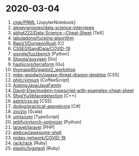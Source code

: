# 2020-03-04

1. [ctgk/PRML](https://github.com/ctgk/PRML "PRML algorithms implemented in Python") [JupyterNotebook]
2. [alexeygrigorev/data-science-interviews](https://github.com/alexeygrigorev/data-science-interviews "Data science interview questions and answers") 
3. [abhat222/Data-Science--Cheat-Sheet](https://github.com/abhat222/Data-Science--Cheat-Sheet "Cheat Sheets") [TeX]
4. [labuladong/fucking-algorithm](https://github.com/labuladong/fucking-algorithm "手把手撕LeetCode题目，扒各种算法套路的裤子，not only how，but also why. English version supported!") 
5. [Rapiz1/DungeonRush](https://github.com/Rapiz1/DungeonRush "👾🐍 A game inspired by Snake, written in pure C with SDL") [C]
6. [CSSEGISandData/COVID-19](https://github.com/CSSEGISandData/COVID-19 "Novel Coronavirus (COVID-19) Cases, provided by JHU CSSE") 
7. [google/fuzzbench](https://github.com/google/fuzzbench "FuzzBench - Fuzzer benchmarking as a service.") [Python]
8. [Shpota/goxygen](https://github.com/Shpota/goxygen "Generate a modern Web project with Go, Angular/React/Vue, and MongoDB in seconds🚀") [Go]
9. [hashicorp/terraform](https://github.com/hashicorp/terraform "Terraform enables you to safely and predictably create, change, and improve infrastructure. It is an open source tool that codifies APIs into declarative configuration files that can be shared amongst team members, treated as code, edited, reviewed, and versioned.") [Go]
10. [thomasp85/ggplot2_workshop](https://github.com/thomasp85/ggplot2_workshop "Material for Drawing Anything with ggplot2 workshop") 
11. [mike-goodwin/owasp-threat-dragon-desktop](https://github.com/mike-goodwin/owasp-threat-dragon-desktop "An installable desktop variant of OWASP Threat Dragon") [CSS]
12. [philc/vimium](https://github.com/philc/vimium "The hacker's browser.") [CoffeeScript]
13. [AobingJava/JavaFamily](https://github.com/AobingJava/JavaFamily "【互联网一线大厂面试+学习指南】进阶知识完全扫盲：涵盖高并发、分布式、高可用、微服务等领域知识，作者风格幽默，看起来津津有味，把学习当做一种乐趣，何乐而不为，后端同学必看，前端同学我保证你也看得懂，看不懂你加我微信骂我渣男就好了。") 
14. [David-Else/modern-typescript-with-examples-cheat-sheet](https://github.com/David-Else/modern-typescript-with-examples-cheat-sheet "Fully printable summary of modern TypeScript language features with extensive examples to help you learn") 
15. [ShiqiYu/libfacedetection](https://github.com/ShiqiYu/libfacedetection "An open source library for face detection in images. The face detection speed can reach 1000FPS.") [C++]
16. [astrit/css.gg](https://github.com/astrit/css.gg "500+ CSS Icons. Customizable, Retina Ready with API & NPM") [CSS]
17. [dodyg/practical-aspnetcore](https://github.com/dodyg/practical-aspnetcore "Practical samples of aspnet core 2.1, 2.2, 3.0 and 3.1 projects you can use. Readme contains explanations on all projects.") [C#]
18. [zio/zio](https://github.com/zio/zio "ZIO — A type-safe, composable library for async and concurrent programming in Scala") [Scala]
19. [umijs/umi](https://github.com/umijs/umi "🌋 Pluggable enterprise-level react application framework.") [TypeScript]
20. [jettify/pytorch-optimizer](https://github.com/jettify/pytorch-optimizer "torch-optimizer -- collection of optimizers for Pytorch") [Python]
21. [laravel/laravel](https://github.com/laravel/laravel "A PHP framework for web artisans") [PHP]
22. [alebcay/awesome-shell](https://github.com/alebcay/awesome-shell "A curated list of awesome command-line frameworks, toolkits, guides and gizmos. Inspired by awesome-php.") 
23. [midas-network/COVID-19](https://github.com/midas-network/COVID-19 "2019 novel coronavirus repository") 
24. [rack/rack](https://github.com/rack/rack "a modular Ruby webserver interface") [Ruby]
25. [elastic/logstash](https://github.com/elastic/logstash "Logstash - transport and process your logs, events, or other data") [Ruby]
